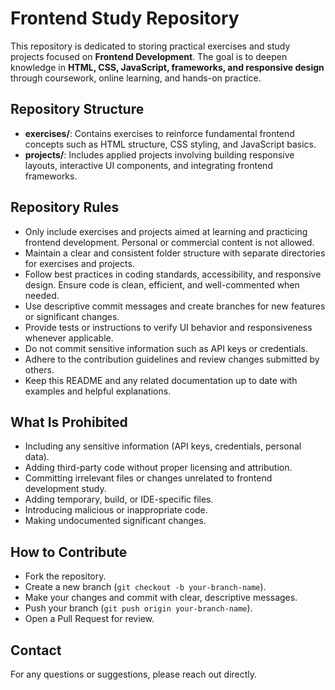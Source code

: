 # Frontend Study Repository

This repository is dedicated to storing practical exercises and study projects focused on **Frontend Development**. The goal is to deepen knowledge in **HTML, CSS, JavaScript, frameworks, and responsive design** through coursework, online learning, and hands-on practice.

## Repository Structure

- **exercises/**: Contains exercises to reinforce fundamental frontend concepts such as HTML structure, CSS styling, and JavaScript basics.
- **projects/**: Includes applied projects involving building responsive layouts, interactive UI components, and integrating frontend frameworks.

## Repository Rules

- Only include exercises and projects aimed at learning and practicing frontend development. Personal or commercial content is not allowed.
- Maintain a clear and consistent folder structure with separate directories for exercises and projects.
- Follow best practices in coding standards, accessibility, and responsive design. Ensure code is clean, efficient, and well-commented when needed.
- Use descriptive commit messages and create branches for new features or significant changes.
- Provide tests or instructions to verify UI behavior and responsiveness whenever applicable.
- Do not commit sensitive information such as API keys or credentials.
- Adhere to the contribution guidelines and review changes submitted by others.
- Keep this README and any related documentation up to date with examples and helpful explanations.

## What Is Prohibited

- Including any sensitive information (API keys, credentials, personal data).
- Adding third-party code without proper licensing and attribution.
- Committing irrelevant files or changes unrelated to frontend development study.
- Adding temporary, build, or IDE-specific files.
- Introducing malicious or inappropriate code.
- Making undocumented significant changes.

## How to Contribute

- Fork the repository.
- Create a new branch (`git checkout -b your-branch-name`).
- Make your changes and commit with clear, descriptive messages.
- Push your branch (`git push origin your-branch-name`).
- Open a Pull Request for review.

## Contact

For any questions or suggestions, please reach out directly.
